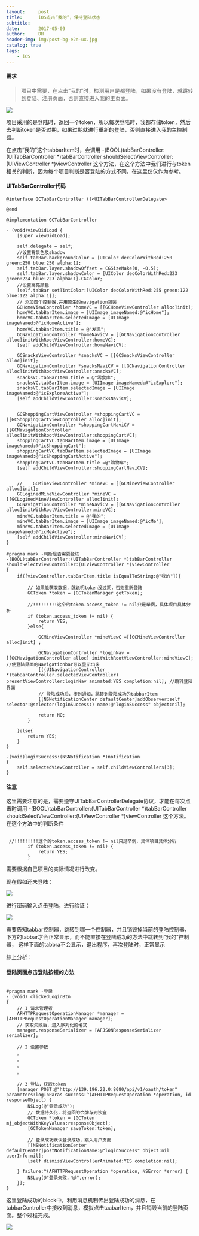 ```yaml
---
layout:     post
title:      iOS点击“我的”，保持登陆状态
subtitle:   
date:       2017-05-09
author:     DH
header-img: img/post-bg-e2e-ux.jpg 
catalog: true
tags:
    - iOS
---
```

#### 需求

>项目中需要，在点击“我的”时，检测用户是都登陆，如果没有登陆，就跳转到登陆、注册页面，否则直接进入我的主页面。

![](https://ws4.sinaimg.cn/large/006tKfTcgy1fhgtgjzkpoj30al0630t2.jpg)

项目采用的是登陆时，返回一个token，所以每次登陆时，我都存储token，然后去判断token是否过期，如果过期就进行重新的登陆，否则直接进入我的主控制器。

在点击“我的”这个tabbarItem时，会调用
-(BOOL)tabBarController:(UITabBarController *)tabBarController shouldSelectViewController:(UIViewController *)viewController
这个方法，在这个方法中我们进行与token相关的判断，因为每个项目判断是否登陆的方式不同，在这里仅仅作为参考。

#### UITabBarController代码

```
@interface GCTabBarController ()<UITabBarControllerDelegate>

@end

@implementation GCTabBarController

- (void)viewDidLoad {
    [super viewDidLoad];

    self.delegate = self;
    //设置背景色及shadow
    self.tabBar.backgroundColor = [UIColor decColorWithRed:250 green:250 blue:250 alpha:1];
    self.tabBar.layer.shadowOffset = CGSizeMake(0, -0.5);
    self.tabBar.layer.shadowColor = [UIColor decColorWithRed:223 green:224 blue:223 alpha:1].CGColor;
    //设置高亮颜色
    [self.tabBar setTintColor:[UIColor decColorWithRed:255 green:122 blue:122 alpha:1]];
    // 添加四个控制器,并用原生的navigation包装
    GCHomeViewController *homeVC = [[GCHomeViewController alloc]init];
    homeVC.tabBarItem.image = [UIImage imageNamed:@"icHome"];
    homeVC.tabBarItem.selectedImage = [UIImage imageNamed:@"icHomeActive"];
    homeVC.tabBarItem.title = @"发现";
    GCNavigationController *homeNaviCV = [[GCNavigationController alloc]initWithRootViewController:homeVC];
    [self addChildViewController:homeNaviCV];

    GCSnacksViewController *snacksVC = [[GCSnacksViewController alloc]init];
    GCNavigationController *snacksNaviCV = [[GCNavigationController alloc]initWithRootViewController:snacksVC];
    snacksVC.tabBarItem.title = @"零食库";
    snacksVC.tabBarItem.image = [UIImage imageNamed:@"icExplore"];
    snacksVC.tabBarItem.selectedImage = [UIImage imageNamed:@"icExploreActive"];
    [self addChildViewController:snacksNaviCV];


    GCShoppingCartViewController *shoppingCartVC = [[GCShoppingCartViewController alloc]init];
    GCNavigationController *shoppingCartNaviCV = [[GCNavigationController alloc]initWithRootViewController:shoppingCartVC];
    shoppingCartVC.tabBarItem.image = [UIImage imageNamed:@"icShoppingCart"];
    shoppingCartVC.tabBarItem.selectedImage = [UIImage imageNamed:@"icShoppingCartActive"];
    shoppingCartVC.tabBarItem.title =@"购物车";
    [self addChildViewController:shoppingCartNaviCV];


    //    GCMineViewController *mineVC = [[GCMineViewController alloc]init];
    GCLoginedMineViewController *mineVC = [[GCLoginedMineViewController alloc]init];
    GCNavigationController *mineNaviCV = [[GCNavigationController alloc]initWithRootViewController:mineVC];
    mineVC.tabBarItem.title = @"我的";
    mineVC.tabBarItem.image = [UIImage imageNamed:@"icMe"];
    mineVC.tabBarItem.selectedImage = [UIImage imageNamed:@"icMeActive"];
    [self addChildViewController:mineNaviCV];
}

#pragma mark -判断是否需要登陆
-(BOOL)tabBarController:(UITabBarController *)tabBarController shouldSelectViewController:(UIViewController *)viewController
{
    if([viewController.tabBarItem.title isEqualToString:@"我的"]){

        // 如果能获取数据，就说明token没过期，否则重新登陆
        GCToken *token = [GCTokenManager getToken];

        //!!!!!!!!!这个的token.access_token != nil只是举例，具体项目具体分析
        if (token.access_token != nil) {
            return YES;
        }else{

            GCMineViewController *mineViewC =[[GCMineViewController alloc]init] ;

            GCNavigationController *loginNav = [[GCNavigationController alloc] initWithRootViewController:mineViewC];   //使登陆界面的Navigationbar可以显示出来
            [((UINavigationController *)tabBarController.selectedViewController) presentViewController:loginNav animated:YES completion:nil]; //跳转登陆界面
            // 登陆成功后，接到通知，跳转到登陆成功的tabbarItem
            [[NSNotificationCenter defaultCenter]addObserver:self selector:@selector(loginSuccess:) name:@"loginSuccess" object:nil];

            return NO;
        }

    }else{
        return YES;
    }
}

-(void)loginSuccess:(NSNotification *)notification
{
    self.selectedViewController = self.childViewControllers[3];
}		

```

####  注意

这里需要注意的是，需要遵守UITabBarControllerDelegate协议，才能在每次点击时调用
-(BOOL)tabBarController:(UITabBarController *)tabBarController shouldSelectViewController:(UIViewController *)viewController 这个方法。 
在这个方法中的判断条件

```

 //!!!!!!!!!这个的token.access_token != nil只是举例，具体项目具体分析
        if (token.access_token != nil) {
            return YES;
        }

```

需要根据自己项目的实际情况进行改变。


现在假如还未登陆：

![](https://ws2.sinaimg.cn/large/006tKfTcgy1fhgtkfvk0oj30af0j5t9b.jpg)

进行密码输入点击登陆，进行验证：

![](https://ws2.sinaimg.cn/large/006tKfTcgy1fhgtllztioj30af0izwey.jpg)

需要告知tabbar控制器，跳转到哪一个控制器，并且销毁掉当前的登陆控制器，下方的tabbar才会正常显示，而不能直接在登陆成功的方法中跳转到“我的”控制器，
这样下面的tabbra不会显示，退出程序，再次登陆时，正常显示


综上分析：

#### 登陆页面点击登陆按钮的方法
```

#pragma mark -登录
- (void) clickedLoginBtn
{
    // 1 请求管理者
    AFHTTPRequestOperationManager *manager = [AFHTTPRequestOperationManager manager];
    // 获取失败后，进入序列化的格式
    manager.responseSerializer = [AFJSONResponseSerializer serializer];

    // 2 设置参数
    。
    。
    。
    。

    // 3 登陆，获取token
    [manager POST:@"http://139.196.22.0:8080/api/v1/oauth/token" parameters:logInParas success:^(AFHTTPRequestOperation *operation, id responseObject) {
        NSLog(@"登录成功");
        // 数据持久化，将返回的令牌存到沙盒
        GCToken *token = [GCToken mj_objectWithKeyValues:responseObject];
        [GCTokenManager saveToken:token];

        // 登录成功默认登录成功，跳入用户页面   
        [[NSNotificationCenter defaultCenter]postNotificationName:@"loginSuccess" object:nil userInfo:nil];
        [self dismissViewControllerAnimated:YES completion:nil];

    } failure:^(AFHTTPRequestOperation *operation, NSError *error) {
        NSLog(@"登录失败，%@",error);
    }];
}

```

这里登陆成功的block中，利用消息机制传出登陆成功的消息，在tabbarController中接收到消息，模拟点击taabarItem，并且销毁当前的登陆页面。整个过程完成。 

![](https://ws4.sinaimg.cn/large/006tKfTcgy1fhgtnwjtmlj30af0j53zb.jpg)

